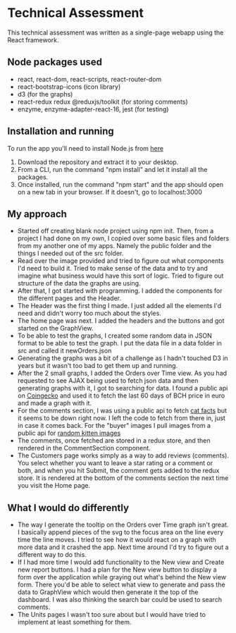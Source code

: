 # Technical Assessment 
This technical assessment was written as a single-page webapp using the React framework.

## Node packages used 
* react, react-dom, react-scripts, react-router-dom
* react-bootstrap-icons (icon library)
* d3 (for the graphs)
* react-redux redux @reduxjs/toolkit (for storing comments)
* enzyme, enzyme-adapter-react-16, jest (for testing)

## Installation and running
To run the app you'll need to install Node.js from [here](https://nodejs.org/en/)
1. Download the repository and extract it to your desktop.
2. From a CLI, run the command "npm install" and let it install all the packages.
3. Once installed, run the command "npm start" and the app should open on a new tab in your browser. If it doesn't, go to localhost:3000

## My approach
* Started off creating blank node project using npm init. Then, from a project I had done on my own, I copied over some basic files and folders from my another one of my apps. Namely the public folder and the things I needed out of the src folder.
* Read over the image provided and tried to figure out what components I'd need to build it. Tried to make sense of the data and to try and imagine what business would have this sort of logic. Tried to figure out structure of the data the graphs are using.
* After that, I got started with programming. I added the components for the different pages and the Header. 
* The Header was the first thing I made. I just added all the elements I'd need and didn't worry too much about the styles.
* The home page was next. I added the headers and the buttons and got started on the GraphView. 
* To be able to test the graphs, I created some random data in JSON format to be able to test the graph. I put the data file in a data folder in src and called it newOrders.json
* Generating the graphs was a bit of a challenge as I hadn't touched D3 in years but it wasn't too bad to get them up and running.
* After the 2 small graphs, I added the Orders over Time view. As you had requested to see AJAX being used to fetch json data and then generating graphs with it, I got to searching for data. I found a public api on [Coingecko](https://api.coingecko.com/api/v3/coins/bitcoin-cash/market_chart?vs_currency=eur&days=60&interval=daily) and used it to fetch the last 60 days of BCH price in euro and made a graph with it.
* For the comments section, I was using a public api to fetch [cat facts](https://cat-fact.herokuapp.com/facts) but it seems to be down right now. I left the code to fetch from there in, just in case it comes back. For the "buyer" images I pull images from a public api for [random kitten images](http://placekitten.com/200/300)
* The comments, once fetched are stored in a redux store, and then rendered in the CommentSection component.
* The Customers page works simply as a way to add reviews (comments). You select whether you want to leave a star rating or a comment or both, and when you hit Submit, the comment gets added to the redux store. It is rendered at the bottom of the comments section the next time you visit the Home page.

## What I would do differently
* The way I generate the tooltip on the Orders over Time graph isn't great. I basically append pieces of the svg to the focus area on the line every time the line moves. I tried to see how it would react on a graph with more data and it crashed the app. Next time around I'd try to figure out a different way to do this.
* If I had more time I would add functionality to the New view and Create new report buttons. I had a plan for the New view button to display a form over the application while graying out what's behind the New view form. There you'd be able to select what view to generate and pass the data to GraphView which would then generate it the top of the dashboard. I was also thinking the search bar could be used to search comments.
* The Units pages I wasn't too sure about but I would have tried to implement at least something for them.
